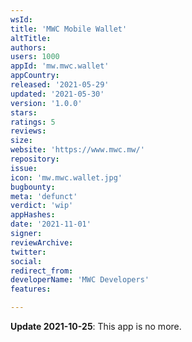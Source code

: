 ```yaml
---
wsId: 
title: 'MWC Mobile Wallet'
altTitle: 
authors: 
users: 1000
appId: 'mw.mwc.wallet'
appCountry: 
released: '2021-05-29'
updated: '2021-05-30'
version: '1.0.0'
stars: 
ratings: 5
reviews: 
size: 
website: 'https://www.mwc.mw/'
repository: 
issue: 
icon: 'mw.mwc.wallet.jpg'
bugbounty: 
meta: 'defunct'
verdict: 'wip'
appHashes: 
date: '2021-11-01'
signer: 
reviewArchive: 
twitter: 
social: 
redirect_from: 
developerName: 'MWC Developers'
features: 

---
```


**Update 2021-10-25**: This app is no more.
